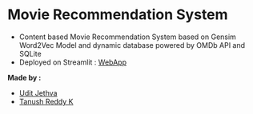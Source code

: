 # Movie Recommendation System

* Content based Movie Recommendation System based on Gensim Word2Vec Model and dynamic database powered by OMDb API and SQLite
* Deployed on Streamlit : [WebApp](https://word2wreck.streamlit.app/)

**Made by :**
* [Udit Jethva](https://github.com/u-d-ash)
* [Tanush Reddy K](https://github.com/flyingheights)

